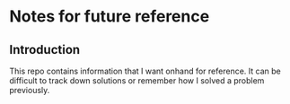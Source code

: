 # Notes for future reference

## Introduction  

This repo contains information that I want onhand for reference. It can be difficult to track down solutions or remember how I solved a problem previously.
